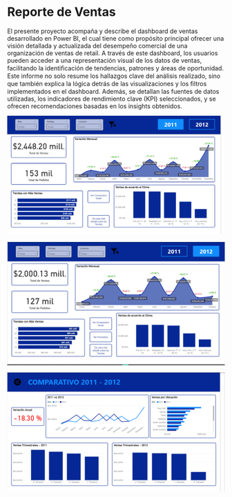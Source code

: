 # Reporte de Ventas
El presente proyecto acompaña y describe el dashboard de ventas desarrollado
en Power BI, el cual tiene como propósito principal ofrecer una visión detallada y
actualizada del desempeño comercial de una organización de ventas de retail. A
través de este dashboard, los usuarios pueden acceder a una representación visual
de los datos de ventas, facilitando la identiﬁcación de tendencias, patrones y áreas
de oportunidad. Este informe no solo resume los hallazgos clave del análisis
realizado, sino que también explica la lógica detrás de las visualizaciones y los
ﬁltros implementados en el dashboard. Además, se detallan las fuentes de datos
utilizadas, los indicadores de rendimiento clave (KPI) seleccionados, y se ofrecen
recomendaciones basadas en los insights obtenidos.

![alt text](image.png)

![alt text](image-1.png)

![alt text](image-2.png)